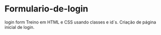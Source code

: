 # Formulario-de-login
 login form
 Treino em HTML  e CSS usando classes e id´s. Criação de página inicial de login. 
